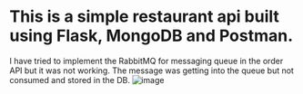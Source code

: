 # This is a simple restaurant api built using Flask, MongoDB and Postman.
I have tried to implement the RabbitMQ for messaging queue in the order API but it was not working. The message was getting into the queue but not consumed and stored in the DB.
![image](https://user-images.githubusercontent.com/63469455/195403537-a0b3ecb6-da1f-4326-9f26-e6dd7fb0db54.png)

